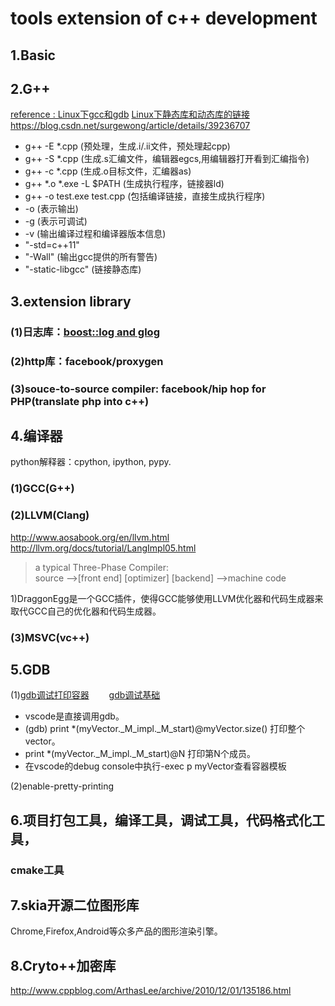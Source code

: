 # tools extension of c++ development

## 1.Basic

## 2.G++

[reference : Linux下gcc和gdb](http://blog.51cto.com/goodhx/1734760)
[Linux下静态库和动态库的链接](https://blog.csdn.net/benpaobagzb/article/details/51364005)
<https://blog.csdn.net/surgewong/article/details/39236707>

+ g++ -E *.cpp (预处理，生成.i/.ii文件，预处理起cpp)
+ g++ -S *.cpp (生成.s汇编文件，编辑器egcs,用编辑器打开看到汇编指令)
+ g++ -c *.cpp (生成.o目标文件，汇编器as)
+ g++ *.o *.exe -L $PATH (生成执行程序，链接器ld)
+ g++ -o test.exe test.cpp (包括编译链接，直接生成执行程序)
+ -o (表示输出)
+ -g (表示可调试)
+ -v (输出编译过程和编译器版本信息)
+ "-std=c++11"
+ "-Wall" (输出gcc提供的所有警告)
+ "-static-libgcc" (链接静态库)

## 3.extension library

### (1)日志库：[boost::log and glog](https://blog.csdn.net/lltaoyy/article/details/56674538)

### (2)http库：facebook/proxygen

### (3)souce-to-source compiler: facebook/hip hop for PHP(translate php into c++)

## 4.编译器

python解释器：cpython, ipython, pypy.

### (1)GCC(G++)

### (2)LLVM(Clang)

<http://www.aosabook.org/en/llvm.html>  
<http://llvm.org/docs/tutorial/LangImpl05.html>
> a typical Three-Phase Compiler:  
> source -->[front end] [optimizer] [backend] -->machine code

1)DraggonEgg是一个GCC插件，使得GCC能够使用LLVM优化器和代码生成器来取代GCC自己的优化器和代码生成器。

### (3)MSVC(vc++)

## 5.GDB

(1)[gdb调试打印容器](https://blog.csdn.net/xiedejun1984/article/details/5752945)　　
[gdb调试基础](https://cloud.tencent.com/developer/article/1036960)

+ vscode是直接调用gdb。
+ (gdb) print *(myVector._M_impl._M_start)@myVector.size() 打印整个vector。
+ print *(myVector._M_impl._M_start)@N 打印第N个成员。
+ 在vscode的debug console中执行-exec p myVector查看容器模板

(2)enable-pretty-printing

## 6.项目打包工具，编译工具，调试工具，代码格式化工具，

### cmake工具

## 7.skia开源二位图形库

Chrome,Firefox,Android等众多产品的图形渲染引擎。

## 8.Cryto++加密库

<http://www.cppblog.com/ArthasLee/archive/2010/12/01/135186.html>
